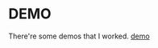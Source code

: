 # DEMO
There're some demos that I worked.
[demo](https://smile-ucas.github.io/Game/2048/index.html)
